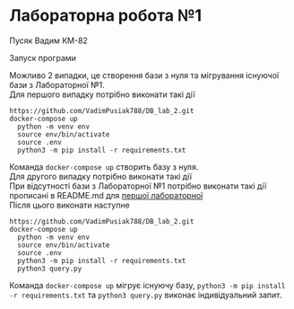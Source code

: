 # Лабораторна робота №1 
Пусяк Вадим КМ-82


Запуск програми

Можливо 2 випадки, це створення бази з нуля та мігрування існуючої бази з Лабораторної №1.  
Для першого випадку потрібно виконати такі дії
```shell
https://github.com/VadimPusiak788/DB_lab_2.git
docker-compose up
  python -m venv env
  source env/bin/activate
  source .env
  python3 -m pip install -r requirements.txt
```
Команда ```docker-compose up``` створить базу з нуля.  
Для другого випадку потрібно виконати такі дії  
При відсутності бази з Лабораторної №1 потрібно виконати такі дії прописані в README.md для [першої лабораторної](https://github.com/VadimPusiak788/DB_Lab)  
Після цього виконати наступне
```shell
https://github.com/VadimPusiak788/DB_lab_2.git
docker-compose up
  python -m venv env
  source env/bin/activate
  source .env
  python3 -m pip install -r requirements.txt
  python3 query.py
```
Команда ```docker-compose up``` мігрує існуючу базу, ```python3 -m pip install -r requirements.txt``` та  ```python3 query.py``` виконає індивідуальний запит.


